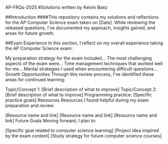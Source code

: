 AP-FRQs-2025
#Solutions written by Kelvin Baez

##Introduction
####This repository contains my solutions and reflections for the AP Computer Science exam taken on [Date]. While reviewing the released questions, I've documented my approach, insights gained, and areas for future growth.

##Exam Experience
In this section, I reflect on my overall experience taking the AP Computer Science exam:

My preparation strategy for the exam included...
The most challenging aspects of the exam were...
Time management techniques that worked well for me...
Mental strategies I used when encountering difficult questions...
Growth Opportunities
Through this review process, I've identified these areas for continued learning:

Topic/Concept 1: [Brief description of what to improve]
Topic/Concept 2: [Brief description of what to improve]
Programming practice: [Specific practice goals]
Resources
Resources I found helpful during my exam preparation and review:

[Resource name and link]
[Resource name and link]
[Resource name and link]
Future Goals
Moving forward, I plan to:

[Specific goal related to computer science learning]
[Project idea inspired by the exam content]
[Study strategy for future computer science courses]
